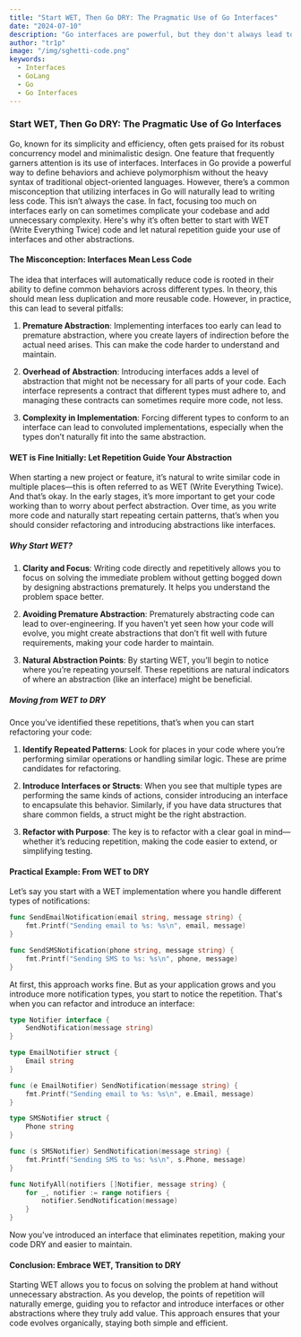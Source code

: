 ```yaml
---
title: "Start WET, Then Go DRY: The Pragmatic Use of Go Interfaces"
date: "2024-07-10"
description: "Go interfaces are powerful, but they don't always lead to less code. It’s better to start with repetition, identify natural patterns, and then abstract with interfaces or other structures."
author: "tr1p"
image: "/img/sghetti-code.png"
keywords:
  - Interfaces
  - GoLang
  - Go
  - Go Interfaces
---
```


### Start WET, Then Go DRY: The Pragmatic Use of Go Interfaces

Go, known for its simplicity and efficiency, often gets praised for its robust concurrency model and minimalistic design. One feature that frequently garners attention is its use of interfaces. Interfaces in Go provide a powerful way to define behaviors and achieve polymorphism without the heavy syntax of traditional object-oriented languages. However, there’s a common misconception that utilizing interfaces in Go will naturally lead to writing less code. This isn’t always the case. In fact, focusing too much on interfaces early on can sometimes complicate your codebase and add unnecessary complexity. Here's why it’s often better to start with WET (Write Everything Twice) code and let natural repetition guide your use of interfaces and other abstractions.

#### The Misconception: Interfaces Mean Less Code

The idea that interfaces will automatically reduce code is rooted in their ability to define common behaviors across different types. In theory, this should mean less duplication and more reusable code. However, in practice, this can lead to several pitfalls:

1. **Premature Abstraction**: Implementing interfaces too early can lead to premature abstraction, where you create layers of indirection before the actual need arises. This can make the code harder to understand and maintain.
   
2. **Overhead of Abstraction**: Introducing interfaces adds a level of abstraction that might not be necessary for all parts of your code. Each interface represents a contract that different types must adhere to, and managing these contracts can sometimes require more code, not less.

3. **Complexity in Implementation**: Forcing different types to conform to an interface can lead to convoluted implementations, especially when the types don’t naturally fit into the same abstraction.

#### WET is Fine Initially: Let Repetition Guide Your Abstraction

When starting a new project or feature, it’s natural to write similar code in multiple places—this is often referred to as WET (Write Everything Twice). And that’s okay. In the early stages, it’s more important to get your code working than to worry about perfect abstraction. Over time, as you write more code and naturally start repeating certain patterns, that’s when you should consider refactoring and introducing abstractions like interfaces.

##### Why Start WET?

1. **Clarity and Focus**: Writing code directly and repetitively allows you to focus on solving the immediate problem without getting bogged down by designing abstractions prematurely. It helps you understand the problem space better.

2. **Avoiding Premature Abstraction**: Prematurely abstracting code can lead to over-engineering. If you haven’t yet seen how your code will evolve, you might create abstractions that don’t fit well with future requirements, making your code harder to maintain.

3. **Natural Abstraction Points**: By starting WET, you’ll begin to notice where you’re repeating yourself. These repetitions are natural indicators of where an abstraction (like an interface) might be beneficial.

##### Moving from WET to DRY

Once you’ve identified these repetitions, that’s when you can start refactoring your code:

1. **Identify Repeated Patterns**: Look for places in your code where you’re performing similar operations or handling similar logic. These are prime candidates for refactoring.

2. **Introduce Interfaces or Structs**: When you see that multiple types are performing the same kinds of actions, consider introducing an interface to encapsulate this behavior. Similarly, if you have data structures that share common fields, a struct might be the right abstraction.

3. **Refactor with Purpose**: The key is to refactor with a clear goal in mind—whether it’s reducing repetition, making the code easier to extend, or simplifying testing.

#### Practical Example: From WET to DRY

Let’s say you start with a WET implementation where you handle different types of notifications:

```go
func SendEmailNotification(email string, message string) {
    fmt.Printf("Sending email to %s: %s\n", email, message)
}

func SendSMSNotification(phone string, message string) {
    fmt.Printf("Sending SMS to %s: %s\n", phone, message)
}
```

At first, this approach works fine. But as your application grows and you introduce more notification types, you start to notice the repetition. That's when you can refactor and introduce an interface:

```go
type Notifier interface {
    SendNotification(message string)
}

type EmailNotifier struct {
    Email string
}

func (e EmailNotifier) SendNotification(message string) {
    fmt.Printf("Sending email to %s: %s\n", e.Email, message)
}

type SMSNotifier struct {
    Phone string
}

func (s SMSNotifier) SendNotification(message string) {
    fmt.Printf("Sending SMS to %s: %s\n", s.Phone, message)
}

func NotifyAll(notifiers []Notifier, message string) {
    for _, notifier := range notifiers {
        notifier.SendNotification(message)
    }
}
```

Now you’ve introduced an interface that eliminates repetition, making your code DRY and easier to maintain.

#### Conclusion: Embrace WET, Transition to DRY

Starting WET allows you to focus on solving the problem at hand without unnecessary abstraction. As you develop, the points of repetition will naturally emerge, guiding you to refactor and introduce interfaces or other abstractions where they truly add value. This approach ensures that your code evolves organically, staying both simple and efficient.
